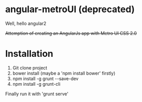 angular-metroUI (deprecated)
===============

Well, hello angular2 

~~Attemption of creating an AngularJs app with Metro UI CSS 2.0~~

Installation
===============
1. Git clone project
2. bower install (maybe a 'npm install bower' firstly)
3. npm install -g grunt --save-dev
4. npm install -g grunt-cli

Finally run it with 'grunt serve'
